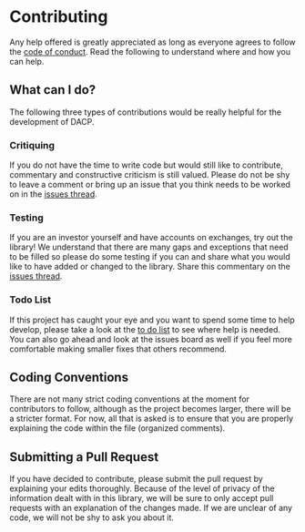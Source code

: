 # Contributing

  Any help offered is greatly appreciated as long as everyone agrees to follow the [code of conduct](https://github.com/Pyeskyhigh/DACP/blob/master/CODE_OF_CONDUCT.md). Read the following
  to understand where and how you can help.

## What can I do?

  The following three types of contributions would be really helpful for the development of DACP.

### Critiquing

  If you do not have the time to write code but would still like to contribute, commentary and
  constructive criticism is still valued. Please do not be shy to leave a comment or bring up an
  issue that you think needs to be worked on in the [issues thread](https://github.com/Pyeskyhigh/DACP/issues).   

### Testing

  If you are an investor yourself and have accounts on exchanges, try out the library! We understand
  that there are many gaps and exceptions that need to be filled so please do some testing if you
  can and share what you would like to have added or changed to the library. Share this commentary
  on the [issues thread](https://github.com/Pyeskyhigh/DACP/issues).

### Todo List

  If this project has caught your eye and you want to spend some time to help develop, please take a
  look at the [to do list](https://github.com/Pyeskyhigh/DACP/blob/master/Todo.md) to see where help
  is needed. You can also go ahead and look at the issues board as well if you feel more comfortable
  making smaller fixes that others recommend.

## Coding Conventions

  There are not many strict coding conventions at the moment for contributors to follow, although as
  the project becomes larger, there will be a stricter format. For now, all that is asked is to
  ensure that you are properly explaining the code within the file (organized comments).

## Submitting a Pull Request

  If you have decided to contribute, please submit the pull request by explaining your edits
  thoroughly. Because of the level of privacy of the information dealt with in this library, we will
  be sure to only accept pull requests with an explanation of the changes made. If we are unclear of
  any code, we will not be shy to ask you about it. 
